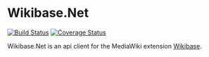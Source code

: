 # Wikibase.Net

[![Build Status](https://secure.travis-ci.org/Benestar/wikibase.net.png?branch=master)](http://travis-ci.org/Benestar/wikibase.net)
[![Coverage Status](https://coveralls.io/repos/Benestar/wikibase.net/badge.svg?branch=master&service=github)](https://coveralls.io/github/Benestar/wikibase.net?branch=master)

Wikibase.Net is an api client for the MediaWiki extension [Wikibase](http://wikiba.se/).
